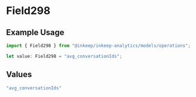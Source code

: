 # Field298

## Example Usage

```typescript
import { Field298 } from "@inkeep/inkeep-analytics/models/operations";

let value: Field298 = "avg_conversationIds";
```

## Values

```typescript
"avg_conversationIds"
```